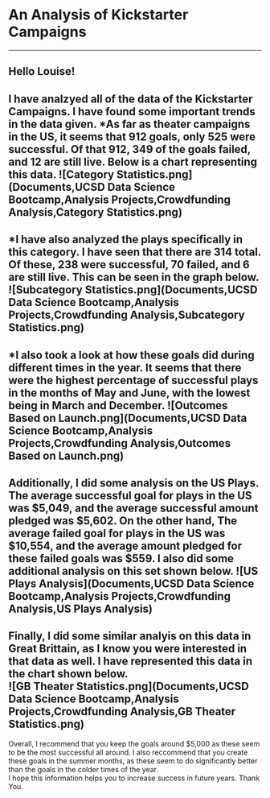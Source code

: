 # An Analysis of Kickstarter Campaigns
---
Hello Louise! 
---
I have analzyed all of the data of the Kickstarter Campaigns.
I have found some important trends in the data given.
*As far as theater campaigns in the US, it seems that 912 goals, only 525 were successful.  Of that 912, 349 of the goals failed, and 12 are still live.  Below is a chart representing this data. 
![Category Statistics.png](Documents,UCSD Data Science Bootcamp,Analysis Projects,Crowdfunding Analysis,Category Statistics.png)
---
*I have also analyzed the plays specifically in this category.  I have seen that there are 314 total.  Of these, 238 were successful, 70 failed, and 6 are still live.  This can be seen in the graph below. 
![Subcategory Statistics.png](Documents,UCSD Data Science Bootcamp,Analysis Projects,Crowdfunding Analysis,Subcategory Statistics.png)
---
*I also took a look at how these goals did during different times in the year.  It seems that there were the highest percentage of successful plays in the months of May and June, with the lowest being in March and December.
![Outcomes Based on Launch.png](Documents,UCSD Data Science Bootcamp,Analysis Projects,Crowdfunding Analysis,Outcomes Based on Launch.png)
---
Additionally, I did some analysis on the US Plays.  The average successful goal for plays in the US was $5,049, and the average successful amount pledged was $5,602.  On the other hand, The average failed goal for plays in the US was $10,554, and the average amount pledged for these failed goals was $559.  I also did some additional analysis on this set shown below.
![US Plays Analysis](Documents,UCSD Data Science Bootcamp,Analysis Projects,Crowdfunding Analysis,US Plays Analysis)
---
Finally, I did some similar analyis on this data in Great Brittain, as I know you were interested in that data as well.  I have represented this data in the chart shown below.  
![GB Theater Statistics.png](Documents,UCSD Data Science Bootcamp,Analysis Projects,Crowdfunding Analysis,GB Theater Statistics.png)
---
Overall, I recommend that you keep the goals around $5,000 as these seem to be the most successful all around.  I also reccommend that you create these goals in the summer months, as these seem to do significantly better than the goals in the colder times of the year.  
I hope this information helps you to increase success in future years.
Thank You.
